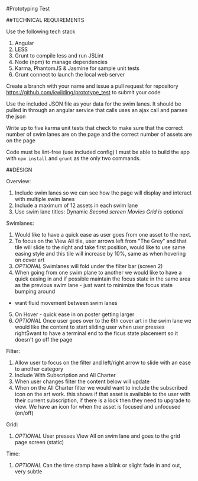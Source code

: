#Prototyping Test

##TECHNICAL REQUIREMENTS

Use the following tech stack

1. Angular
2. LESS
3. Grunt to compile less and run JSLint
4. Node (npm) to manage dependencies
5. Karma, PhantomJS & Jasmine for sample unit tests
6. Grunt connect to launch the local web server

Create a branch with your name and issue a pull request for repository https://github.com/kwilding/prototype_test to submit your code

Use the included JSON file as your data for the swim lanes. It should be pulled in through an angular service that calls uses an ajax call and parses the json 

Write up to five karma unit tests that check to make sure that the correct number of swim lanes are on the page and the correct number of assets are on the page

Code must be lint-free (use included config)
I must be able to build the app with `npm install`  and `grunt` as the only two commands.

##DESIGN

Overview:

1. Include swim lanes so we can see how the page will display and
interact with multiple swim lanes
2. Include a maximum of 12 assets in each swim lane
3. Use swim lane titles: Dynamic
*Second screen Movies Grid is optional*

Swimlanes:

1. Would like to have a quick ease as user goes from one asset to the next.
2. To focus on the View All tile, user arrows left from "The Grey" and that
tile will slide to the right and take first position, would like to use
same easing style and this tile will increase by 10%, same as when
hovering on cover art
3. *OPTIONAL* Swimlanes will fold under the filter bar (screen 2)
4. When going from one swim plane to another we would like to have a quick
easing in and if possible maintain the focus state in the same area as the
previous swim lane - just want to minimize the focus state bumping around
- want fluid movement between swim lanes
5. On Hover - quick ease in on poster getting larger
6. *OPTIONAL* Once user goes over to the 6th cover art in the swim lane we would like
the content to start sliding user when user presses rightŠwant to have a
terminal end to the ficus state placement so it doesn't go off the page


Filter:

1. Allow user to focus on the filter and left/right arrow to slide with an
ease to another category
2. Include With Subscription and All Charter
3. When user changes filter the content below will update
4. When on the All Charter filter we would want to include the subscribed
icon on the art work. this shows if that asset is available to the user
with their current subscription, if there is a lock then they need to
upgrade to view. We have an icon for when the asset is focused and
unfocused (on/off)


Grid:

1. *OPTIONAL* User presses View All on swim lane and goes to the grid page screen
(static)

Time:

1. *OPTIONAL* Can the time stamp have a blink or slight fade in and out, very subtle
